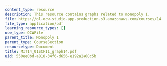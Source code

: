 ```yaml
---
content_type: resource
description: This resource contains graphs related to monopoly I.
file: https://ol-ocw-studio-app-production.s3.amazonaws.com/courses/14-01sc-principles-of-microeconomics-fall-2011/550ee0bda81834f6d656e192a2a68c5b_MIT14_01SCF11_graph14.pdf
file_type: application/pdf
learning_resource_types: []
ocw_type: OCWFile
parent_title: Monopoly I
parent_type: CourseSection
resourcetype: Document
title: MIT14_01SCF11_graph14.pdf
uid: 550ee0bd-a818-34f6-d656-e192a2a68c5b
---
```

